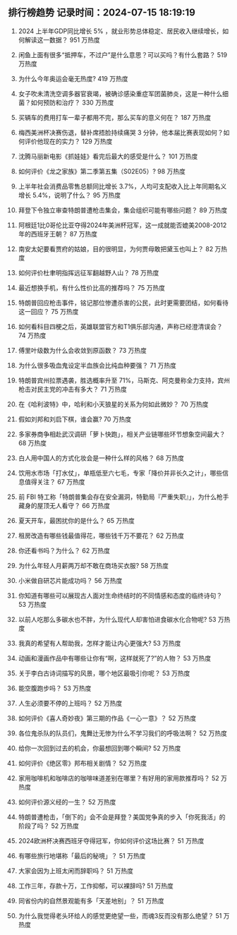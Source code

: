 
## 排行榜趋势 记录时间：2024-07-15 18:19:19
  
  1. 2024 上半年GDP同比增长 5% ，就业形势总体稳定、居民收入继续增长，如何解读这一数据？ 951 万热度
    
  2. 闲鱼上面有很多“抵押车，不过户”是什么意思？可以买吗？有什么套路？ 519 万热度
    
  3. 为什么今年奥运会毫无热度? 419 万热度
    
  4. 女子吹未清洗空调多器官衰竭，被确诊感染重症军团菌肺炎，这是一种什么细菌？如何预防和治疗？ 330 万热度
    
  5. 买辆车的费用打车一辈子都用不完，那么买车的意义何在？ 187 万热度
    
  6. 梅西美洲杯决赛伤退，替补席捂脸持续痛哭 3 分钟，他本届比赛表现如何？如何评价他现在的实力？ 129 万热度
    
  7. 沈腾马丽新电影《抓娃娃》看完后最大的感受是什么？ 101 万热度
    
  8. 如何评价《龙之家族》第二季第五集（S02E05）? 98 万热度
    
  9. 上半年社会消费品零售总额同比增长 3.7%，人均可支配收入比上年同期名义增长 5.4%，说明了什么？ 95 万热度
    
  10. 拜登下令独立审查特朗普遭枪击集会，集会组织可能有哪些问题？ 89 万热度
    
  11. 阿根廷1比0哥伦比亚夺得2024年美洲杯冠军，这一成就能否媲美2008-2012年的西班牙王朝？ 87 万热度
    
  12. 南安太妃要看贾府的姑娘，目的很明显，为何贾母敢把黛玉也叫上？ 82 万热度
    
  13. 如何评价杜聿明指挥远征军翻越野人山？ 78 万热度
    
  14. 最近想换手机，有什么性价比高的推荐吗？ 75 万热度
    
  15. 特朗普回应枪击事件，铭记那位惨遭杀害的公民，此时更需要团结，如何看待这一回应？ 75 万热度
    
  16. 如何看科目四梗之后，英雄联盟官方和T1俱乐部沟通，声称已经澄清误会？ 74 万热度
    
  17. 傅里叶级数为什么会收敛到原函数？ 73 万热度
    
  18. 为什么很多吸血鬼设定半血族会比纯血种要强？ 71 万热度
    
  19. 特朗普宾州拉票遇袭，胜选概率升至 71%，马斯克、阿克曼称全力支持，宾州枪击对民主党的冲击有多大？ 71 万热度
    
  20. 在《哈利波特》中，哈利和小天狼星的关系为何如此微妙？ 70 万热度
    
  21. 假如刘邦和刘启下棋，谁会赢? 70 万热度
    
  22. 多家券商争相赴武汉调研「萝卜快跑」，相关产业链哪些环节想象空间最大？ 68 万热度
    
  23. 白人用中国人的方式化妆会是一种什么样的风格？ 68 万热度
    
  24. 饮用水市场「打水仗」，单瓶低至六七毛，专家「降价并非长久之计」，哪些信息值得关注？ 67 万热度
    
  25. 前 FBI 特工称「特朗普集会存在安全漏洞，特勤局『严重失职』」，为什么枪手藏身的屋顶无人看守？ 66 万热度
    
  26. 夏天开车，最困扰你的是什么？ 65 万热度
    
  27. 租房改造有哪些钱最值得花，哪些钱千万不要花？ 62 万热度
    
  28. 你还看书吗？为什么？ 62 万热度
    
  29. 为什么年轻人月薪两万却不敢在商场买衣服? 58 万热度
    
  30. 小米做自研芯片能成功吗？ 56 万热度
    
  31. 你知道有哪些可以展现古人面对生命终结时的不同情感和态度的临终诗句？ 53 万热度
    
  32. 以前人吃那么多碳水也不胖，为什么现代人却害怕进食碳水化合物呢? 53 万热度
    
  33. 我真的希望有人帮助我，怎样才能让内心更强大? 53 万热度
    
  34. 动画和漫画作品中有哪些让你有“啊，这样就死了?”的人物？ 53 万热度
    
  35. 关于李白古诗词描写的风景，哪个地区最吸引你呢？ 53 万热度
    
  36. 能空腹跑步吗？ 53 万热度
    
  37. 人生必须要不停的上班吗？ 52 万热度
    
  38. 如何评价《喜人奇妙夜》第三期的作品《一心一意》？ 52 万热度
    
  39. 各位鬼杀队的队员们，鬼舞辻无惨为什么不学习我们的呼吸法啊？ 52 万热度
    
  40. 给你一次回到过去的机会，你最想回到哪个瞬间? 52 万热度
    
  41. 如何评价《绝区零》邦布相关剧情？ 52 万热度
    
  42. 家用咖啡机和咖啡店的咖啡味道差别在哪里？有好用的家用款推荐吗？ 52 万热度
    
  43. 如何评价源义经的一生？ 52 万热度
    
  44. 特朗普遭枪击，「倒下的」会不会是拜登？美国党争真的步入「你死我活」的阶段了吗？ 52 万热度
    
  45. 2024欧洲杯决赛西班牙夺得冠军，你如何评价这场比赛？ 51 万热度
    
  46. 有哪些旅行地堪称「最后的秘境」？ 51 万热度
    
  47. 大家会因为上班太闲而辞职吗？ 51 万热度
    
  48. 工作三年，存款十万，工作抑郁，可以裸辞吗? 51 万热度
    
  49. 同省份内的自然景观能有多「天差地别」？ 51 万热度
    
  50. 为什么我觉得老头环给人的感觉更绝望一些，而魂3反而没有那么绝望？ 51 万热度
    